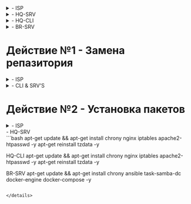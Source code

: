 <details> 
<summary> - ISP </summary>
  
```tcl
apt-get update && apt-get install chrony nginx iptables apache2-htpasswd -y
apt-get reinstall tzdata -y
```
</details>

<details> 
<summary> - HQ-SRV </summary>
  
```tcl
apt-get update && apt-get install chrony dnsmasq fdisk nfs-server -y
apt-get update && apt-get install -y apache2 php8.2 apache2-mod_php8.2 mariadb-server php8.2-{opcache,curl,gd,intl,mysqli,xml,xmlrpc,ldap,zip,soap,mbstring,json,xmlreader,fileinfo,sodium}
```
</details>

<details> 
<summary> - HQ-CLI </summary>
  
```tcl
apt-get update && apt-get install admc chrony nfs-clients sudo libsss_sudo yandex-browser -y
```
</details>

<details> 
<summary> - BR-SRV </summary>
  
```tcl
apt-get update && apt-get install chrony ansible task-samba-dc docker-engine docker-compose -y
apt-repo add rpm http://altrepo.ru/local-p10 noarch local-p10
apt-get update && apt-get install sudo-samba-schema -y
```
</details>

# Действие №1 - Замена репазитория
<details>
<summary> - ISP </summary>

```bash
cp /etc/apt/sources.list.d/alt.list /etc/apt/sources.list.d/alt.list.bak
sed -i 's|^rpm.*ftp\.altlinux|# &|g' /etc/apt/sources.list.d/alt.list
cat >> /etc/apt/sources.list.d/alt.list <<EOF
rpm [p11] http://192.168.0.91/mirror p11/branch/x86_64 classic
rpm [p11] http://192.168.0.91/mirror p11/branch/noarch classic
rpm [p11] http://192.168.0.91/mirror p11/branch/x86_64-i586 classic
EOF
```
</details>

<details> 
<summary> - CLI & SRV'S </summary>

```bash
cp /etc/apt/sources.list.d/alt.list /etc/apt/sources.list.d/alt.list.bak
sed -i 's|^rpm.*ftp\.altlinux|# &|g' /etc/apt/sources.list.d/alt.list
cat >> /etc/apt/sources.list.d/alt.list <<EOF
rpm [p10] http://192.168.0.91/mirror p10/branch/x86_64 classic
rpm [p10] http://192.168.0.91/mirror p10/branch/noarch classic
rpm [p10] http://192.168.0.91/mirror p10/branch/x86_64-i586 classic
EOF
```

</details>

# Действие №2 - Установка пакетов
<details> 
<summary> - ISP </summary>

```bash
ISP
apt-get update && apt-get install chrony nginx iptables apache2-htpasswd -y
apt-get reinstall tzdata -y
iptables -t nat -A POSTROUTING -o ens20 -s 0/0 -j MASQUERADE
iptables-save > /etc/sysconfig/iptables
systemctl enable --now iptables
```

</details>

<summary> - HQ-SRV </summary>
```bash
apt-get update && apt-get install chrony nginx iptables apache2-htpasswd -y
apt-get reinstall tzdata -y


HQ-CLI
apt-get update && apt-get install chrony nginx iptables apache2-htpasswd -y
apt-get reinstall tzdata -y

BR-SRV
apt-get update && apt-get install chrony ansible task-samba-dc docker-engine docker-compose -y
```

</details>
